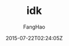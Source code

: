 ---
title: "idk"
github: https://github.com/UniFreak/unifreak.github.io
demo: https://unifreak.github.io
author: FangHao

ssg:
  - Jekyll
cms:
  - No Cms
date: 2015-07-22T02:24:05Z
github_branch: master
---